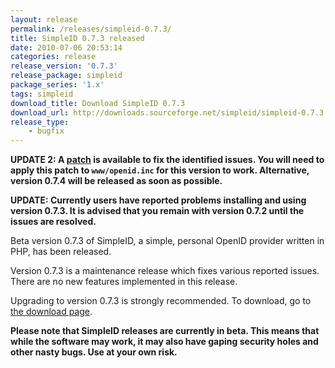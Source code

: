 ```yaml
---
layout: release
permalink: /releases/simpleid-0.7.3/
title: SimpleID 0.7.3 released
date: 2010-07-06 20:53:14
categories: release
release_version: '0.7.3'
release_package: simpleid
package_series: '1.x'
tags: simpleid
download_title: Download SimpleID 0.7.3
download_url: http://downloads.sourceforge.net/simpleid/simpleid-0.7.3.tar.gz
release_type: 
    - bugfix
---
```


**UPDATE 2: A [patch](http://sourceforge.net/apps/trac/simpleid/raw-attachment/ticket/57/openid.inc.patch) is available to fix the identified issues.  You will need to apply this patch to `www/openid.inc` for this version to work.  Alternative, version 0.7.4 will be released as soon as possible.**

**UPDATE: Currently users have reported problems installing and using version 0.7.3.  It is advised that you remain with version 0.7.2 until the issues are resolved.**

Beta version 0.7.3 of SimpleID, a simple, personal OpenID provider written in PHP, has been released.

Version 0.7.3 is a maintenance release which fixes various reported issues. There are no new features implemented in this release.

Upgrading to version 0.7.3 is strongly recommended.  To download, go to [the download page](/download).

**Please note that SimpleID releases are currently in beta. This means that while the software may work, it may also have gaping security holes and other nasty bugs. Use at your own risk.**